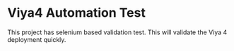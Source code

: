 # Viya4 Automation Test

This project has selenium based validation test. This will validate the Viya 4 deployment quickly.